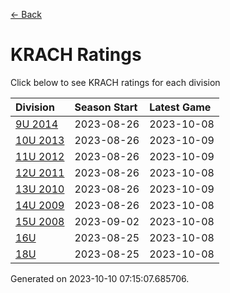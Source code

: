 [<- Back](../readme.md)
# KRACH Ratings
Click below to see KRACH ratings for each division

| Division | Season Start | Latest Game |
| :-- | :-- | :-- |
| [9U 2014](9U-2014-ratings.md) | 2023-08-26 | 2023-10-08 |
| [10U 2013](10U-2013-ratings.md) | 2023-08-26 | 2023-10-09 |
| [11U 2012](11U-2012-ratings.md) | 2023-08-26 | 2023-10-09 |
| [12U 2011](12U-2011-ratings.md) | 2023-08-26 | 2023-10-08 |
| [13U 2010](13U-2010-ratings.md) | 2023-08-26 | 2023-10-09 |
| [14U 2009](14U-2009-ratings.md) | 2023-08-26 | 2023-10-08 |
| [15U 2008](15U-2008-ratings.md) | 2023-09-02 | 2023-10-08 |
| [16U](16U-ratings.md) | 2023-08-25 | 2023-10-08 |
| [18U](18U-ratings.md) | 2023-08-25 | 2023-10-08 |

Generated on 2023-10-10 07:15:07.685706.
